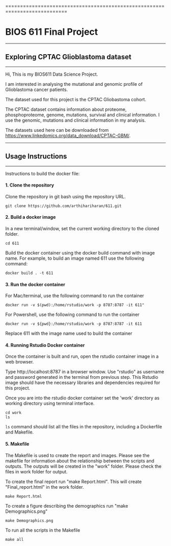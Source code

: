===========================================================================

# BIOS 611 Final Project

------------------------------------------------------------

## Exploring CPTAC Glioblastoma dataset

------------------------------------------------------------


Hi, This is my BIOS611 Data Science Project. 

I am interested in analysing the mutational and genomic profile of Glioblastoma cancer patients.

The dataset used for this project is the CPTAC Gliobastoma cohort. 

The CPTAC dataset contains information about proteome, phosphoproteome, genome, mutations, survival and clinical information. I use the genomic, mutations and clinical information in my analysis.

The datasets used here can be downloaded from https://www.linkedomics.org/data_download/CPTAC-GBM/. 

------------------------------------------------------------

## Usage Instructions 

------------------------------------------------------------

Instructions to build the docker file:


#### 1. Clone the repository 

Clone the repository in git bash using the repository URL.

```
git clone https://github.com/arthihariharan/611.git
```


#### 2. Build a docker image 

In a new terminal/window, set the current working directory to the cloned folder.

```
cd 611

```

Build the docker container using the docker build command with image name.
For example, to build an image named 611 use the following command:

```
docker build . -t 611
```


#### 3. Run the docker container

For Mac/terminal, use the following command to run the container

```
docker run -v $(pwd):/home/rstudio/work -p 8787:8787 -it 611"
```

For Powershell, use the following command to run the container

```
docker run -v ${pwd}:/home/rstudio/work -p 8787:8787 -it 611
```
 Replace 611 with the image name used to build the container

#### 4. Running Rstudio Docker container

Once the container is built and run, open the rstudio container image in a web browser. 

Type http://localhost:8787  in a browser window. 
Use "rstudio" as username and password generated in the terminal from previous step.
This Rstudio image should have the necessary libraries and dependencies required for this project.

Once you are into the rstudio docker container set the 'work' directory as working directory using terminal interface. 

```
cd work
ls
```

`ls` command should list all the files in the repository, including a Dockerfile and Makefile.


#### 5. Makefile

The Makefile is used to create the report and images. Please see the makefile for information about the relationship between the scripts and outputs. 
The outputs will be created in the "work" folder. Please check the files in work folder for output. 


  To create the final report run "make Report.html". This will create "Final_report.html" in the work folder. 

```
make Report.html
```
  
  To create a figure describing the demographics run "make Demographics.png"
	
```
make Demographics.png
```

  To run all the scripts in the Makefile
  
```
make all
```
